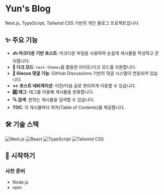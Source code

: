 # Yun's Blog

Next.js, TypeScript, Tailwind CSS 기반의 개인 블로그 프로젝트입니다.

## ✨ 주요 기능

- **✍️ 마크다운 기반 포스트**: 마크다운 파일을 사용하여 손쉽게 게시물을 작성하고 관리합니다.
- **🎨 다크 모드**: `next-themes`를 활용한 라이트/다크 모드를 지원합니다.
- **💬 Giscus 댓글 기능**: GitHub Discussions 기반의 댓글 시스템이 연동되어 있습니다.
- **↔️ 포스트 네비게이션**: 이전/다음 글로 편리하게 이동할 수 있습니다.
- **#️⃣ 태그**: 태그를 이용해 게시물을 분류합니다.
- **🔍 검색**: 원하는 게시물을 검색할 수 있습니다.
- **TOC**: 각 게시물마다 목차(Table of Contents)를 제공합니다.

## 🛠️ 기술 스택

![Next.js](https://img.shields.io/badge/Next.js-000000?style=for-the-badge&logo=next.js&logoColor=white)
![React](https://img.shields.io/badge/React-20232A?style=for-the-badge&logo=react&logoColor=61DAFB)
![TypeScript](https://img.shields.io/badge/TypeScript-3178C6?style=for-the-badge&logo=typescript&logoColor=white)
![Tailwind CSS](https://img.shields.io/badge/Tailwind_CSS-38B2AC?style=for-the-badge&logo=tailwind-css&logoColor=white)

## 🚀 시작하기

### 사전 준비

- Node.js
- npm
